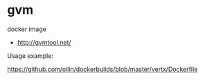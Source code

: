 gvm
===

docker image 

-  http://gvmtool.net/

Usage example:

https://github.com/ollin/dockerbuilds/blob/master/vertx/Dockerfile

